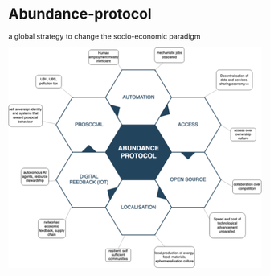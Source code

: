 # Abundance-protocol
a global strategy to change the socio-economic paradigm 


![image](abundance-protocol.png)
